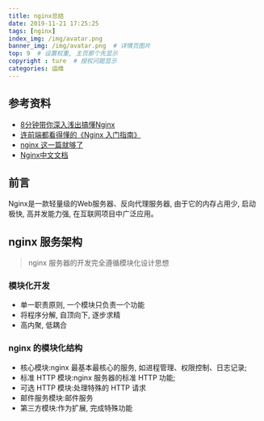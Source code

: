 ```yaml
---
title: nginx总结
date: 2019-11-21 17:25:25
tags: [nginx]
index_img: /img/avatar.png
banner_img: /img/avatar.png  # 详情页图片
top: 9  # 设置权重, 主页那个先显示
copyright : ture  # 授权问题显示
categories: 运维
---
```


<!-- more -->

## 参考资料

- [8分钟带你深入浅出搞懂Nginx](https://zhuanlan.zhihu.com/p/34943332)
- [连前端都看得懂的《Nginx 入门指南》](https://juejin.cn/post/6844904129987526663)
- [nginx 这一篇就够了](https://juejin.im/post/5d81906c518825300a3ec7ca)
- [Nginx中文文档](https://www.nginx.cn/doc/)

## 前言

Nginx是一款轻量级的Web服务器、反向代理服务器, 由于它的内存占用少, 启动极快, 高并发能力强, 在互联网项目中广泛应用。

## nginx 服务架构

> nginx 服务器的开发完全遵循模块化设计思想

### 模块化开发
- 单一职责原则, 一个模块只负责一个功能
- 将程序分解, 自顶向下, 逐步求精
- 高内聚, 低耦合

### nginx 的模块化结构 

- 核心模块:nginx 最基本最核心的服务, 如进程管理、权限控制、日志记录;
- 标准 HTTP 模块:nginx 服务器的标准 HTTP 功能;
- 可选 HTTP 模块:处理特殊的 HTTP 请求
- 邮件服务模块:邮件服务
- 第三方模块:作为扩展, 完成特殊功能

